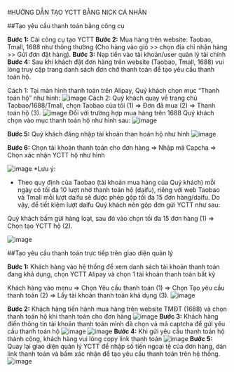 
#HƯỚNG DẪN TẠO YCTT BẰNG NICK CÁ NHÂN

##Tạo yêu cầu thanh toán bằng công cụ

**Bước 1:** Cài công cụ tạo YCTT
**Bước 2:** Mua hàng trên website: Taobao, Tmall, 1688 như thông thường (Cho hàng vào giỏ >> chọn địa chỉ nhận hàng >> Gửi đơn đặt hàng).
**Bước 3:** Nạp tiền vào tài khoản/user quản lý tài chính 
**Bước 4:** Sau khi khách đặt đơn hàng trên website (Taobao, Tmall, 1688) vui lòng truy cập trang danh sách đơn chờ thanh toán để tạo yêu cầu thanh toán hộ.

Cách 1: Tại màn hình thanh toán trên Alipay, Quý khách chọn mục “Thanh toán hộ” như hình:
![image](https://user-images.githubusercontent.com/85599407/185875456-a2df07eb-98b6-4c6a-a19e-d3e23298ada4.png)
Cách 2: Quý khách quay về trang chủ Taobao/1688/Tmall, chọn Taobao của tôi (1) => Đơn đã mua (2) => Thanh toán hộ (3).
![image](https://user-images.githubusercontent.com/85599407/185875580-1858b090-9800-4afa-bd29-dc27c470cdba.png)
Đối với trường hợp mua hàng trên 1688 Quý khách chọn vào mục thanh toán hộ như hình sau:
![image](https://user-images.githubusercontent.com/85599407/185875631-c34567bc-d705-4d95-b9a8-f8a9d8e81173.png)

**Bước 5:** Quý khách đăng nhập tài khoản than hoán hộ như hình
![image](https://user-images.githubusercontent.com/85599407/185875752-6fc05038-4249-4542-9b7f-bbf462a5f292.png)

**Bước 6:** Chọn tài khoản thanh toán cho đơn hàng => Nhập mã Capcha => Chọn xác nhận YCTT hộ như hình

![image](https://user-images.githubusercontent.com/85599407/185875858-7135c5e0-5bfd-4e1d-b58d-4f6e91e9b2fa.png)
*Lưu ý: 
- Theo quy định của Taobao (tài khoản mua hàng của Quý khách) mỗi ngày có tối đa 10 lượt nhờ thanh toán hộ (daifu), riêng với web Taobao và Tmall mỗi lượt daifu sẽ được phép gộp tối đa 15 đơn hàng/daifu. Do vậy, để tiết kiệm lượt daifu Quý khách nên gộp đơn gửi YCTT như sau:

Quý khách bấm gửi hàng loạt, sau đó vào chọn tối đa 15 đơn hàng (1) => Chọn tạo YCTT hộ (2).

![image](https://user-images.githubusercontent.com/85599407/185875909-8c944e0e-1a05-491b-b8fc-cedaff50392c.png)


##Tạo yêu cầu thanh toán trực tiếp trên giao diện quản lý

**Bước 1:** Khách hàng vào hệ thống để xem danh sách tài khoản thanh toán đang khả dụng, chọn YCTT Alipay và chọn 1 tài khoản thanh toán bất kỳ

Khách hàng vào menu => Chọn Yêu cầu thanh toán (1) => Chọn Tạo yêu cầu thanh toán (2) => Lấy tài khoản thanh toán khả dụng (3).
![image](https://user-images.githubusercontent.com/85599407/185870576-c08d821b-9336-4ce2-9ecd-39ba020b15ad.png)

**Bước 2:** Khách hàng tiến hành mua hàng trên website TMĐT (1688) và chọn thanh toán hộ khi thanh toán cho đơn hàng
![image](https://user-images.githubusercontent.com/85599407/185870830-4b9129cb-7d96-4e21-97ad-1ac035a965b7.png)
**Bước 3:** Khách hàng điền thông tin tài khoản thanh toán mình đã chọn và mã captcha để gửi yêu cầu thanh toán hộ
![image](https://user-images.githubusercontent.com/85599407/185870925-83450355-b0ea-4f47-9b8d-ee8c8d187dbc.png)
![image](https://user-images.githubusercontent.com/85599407/185871190-1c656f88-7015-4c9b-923a-e69702b556c3.png)
**Bước 4:** Khi gửi yêu cầu thanh toán hộ thành công, khách hàng vui lòng copy link thanh toán
![image](https://user-images.githubusercontent.com/85599407/185871564-58563c9c-5200-4e30-ba92-d55b90c78b3c.png)
**Bước 5:** Quay lại giao diện quản lý YCTT để nhập số tiền ngoại tệ của đơn hàng, dán link thanh toán và bấm xác nhận để tạo yêu cầu thanh toán trên hệ thống.
![image](https://user-images.githubusercontent.com/85599407/185872045-629d9f7c-d583-47a2-a561-7390b67b8e66.png)

